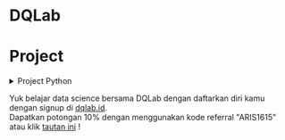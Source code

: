 # DQLab

<h1 align="left">Project</h1>

<details>
  <summary>Project Python</summary>
  [:ticket:](https://github.com/salbifaza/DQLab/tree/main/Project/Project%20Simple%20ETL%20with%20Pandas) 
  [[🎫](https://academy.dqlab.id/certificate/pdf/DQLABDEPROUMHJFB/NONTRACK)]
  Project Simple ETL with Pandas
  - testing
</details>


Yuk belajar data science bersama DQLab dengan daftarkan diri kamu dengan signup di [dqlab.id](dqlab.id).  
Dapatkan potongan 10% dengan menggunakan kode referral "ARIS1615" atau klik [tautan ini](https://dqlab.id/signup?referralCode=ARIS1615) !

